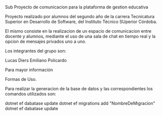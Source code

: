 Sub Proyecto de comunicacion para la plataforma de gestion educativa

Proyecto realizado por alumnos del segundo año de la carrera Tecnicatura Superior en Desarrollo de Software, 
del Instituto Técnico SUperior Córdoba.

El mismo consiste en la realizacion de un espacio de comunicacion entre docente y alumnos, mediante el uso de una sala de chat en tiempo
real y la opcion de mensajes privados uno a uno.

Los integrantes del grupo son:


Lucas Diers
Emiliano Policardo

Para mayor información 

Formas de Uso.

Para realizar la generacion de la base de datos y las correspondientes los comandos utilizados son:

dotnet ef dabatase update
dotnet ef migrations add "NombreDeMigracion"
dotnet ef dabatase update

